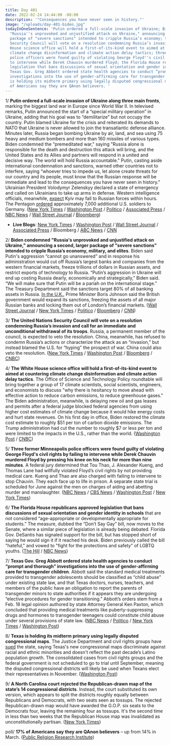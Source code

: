 ```yaml
---
title: Day 401
date: 2022-02-24 14:44:00 -08:00
description: '"Consequences you have never seen in history."'
image: "/uploads/day-401-biden.jpg"
todayInOneSentence: 'Putin ordered a full-scale invasion of Ukraine; Biden condemned
  "Russia''s unprovoked and unjustified attack on Ukraine," announcing a second, larger
  package of "severe sanctions" intended to cripple Russia’s economy; the United Nations
  Security Council will vote on a resolution condemning Russia’s invasion; the White
  House science office will hold a first-of-its-kind event to aimed at countering
  climate change disinformation and climate action delay tactics; three former Minneapolis
  police officers were found guilty of violating George Floyd''s civil rights by failing
  to intervene while Derek Chauvin murdered Floyd; the Florida House republicans approved
  legislation that bans discussions of sexual orientation and gender identity in schools;
  Texas Gov. Greg Abbott ordered state health agencies to conduct “prompt and thorough”
  investigations into the use of gender-affirming care for transgender children; Texas
  is holding its midterm primary using legally disputed congressional maps; and 17%
  of Americans say they are QAnon believers. '
---
```


1/ **Putin ordered a full-scale invasion of Ukraine along three main fronts**, marking the biggest land war in Europe since World War II. In televised remarks, Putin announced the start of a “special military operation” in Ukraine, adding that his goal was to “demilitarize” but not occupy the country. Putin blamed Ukraine for the crisis and reiterated its demands to NATO that Ukraine is never allowed to join the transatlantic defense alliance. Minutes later, Russia began bombing Ukraine by air, land, and sea using 75 heavy and medium bombers and more than 160 missiles of various types. Biden condemned the “premeditated war," saying "Russia alone is responsible for the death and destruction this attack will bring, and the United States and its Allies and partners will respond in a united and decisive way. The world will hold Russia accountable." Putin, casting aside international condemnation and sanctions, warned other countries not to interfere, saying “whoever tries to impede us, let alone create threats for our country and its people, must know that the Russian response will be immediate and lead to the consequences you have never seen in history.” Ukrainian President Volodymyr Zelenskyy declared a state of emergency and called on Ukrainians to take up arms in defense. Western intelligence officials, meanwhile, [expect](https://www.bloomberg.com/news/articles/2022-02-24/western-allies-see-kyiv-falling-to-russian-forces-within-hours?sref=MIBMEEoj) Kyiv may fall to Russian forces within hours. The Pentagon [ordered](https://www.nytimes.com/2022/02/24/us/politics/us-troops-russia-ukraine-military.html) approximately 7,000 additional U.S. soldiers to Germany. ([New York Times](https://www.nytimes.com/2022/02/23/world/europe/ukraine-russia-invasion.html) / [Washington Post](https://www.washingtonpost.com/national-security/2022/02/23/russia-attack-ukraine/) / [Politico](https://www.politico.com/news/2022/02/23/russia-invasion-ukraine-00011238) / [Associated Press](https://apnews.com/article/russia-ukraine-europe-russia-moscow-kyiv-626a8c5ec22217bacb24ece60fac4fe1) / [NBC News](https://www.nbcnews.com/news/world/russia-launches-attacks-key-ukrainian-cities-rcna17482) / [Wall Street Journal](https://www.wsj.com/articles/russia-attacks-ukraine-drawing-broad-condemnation-11645682406) / [Bloomberg](https://www.bloomberg.com/news/articles/2022-02-24/putin-decides-to-conduct-military-operation-in-ukraine-tass?srnd=politics-vp&sref=MIBMEEoj))

* **Live Blogs**: [New York Times](https://www.nytimes.com/live/2022/02/24/world/russia-attacks-ukraine) / [Washington Post](https://www.washingtonpost.com/world/2022/02/24/russia-ukraine-attack-news/) / [Wall Street Journal](https://www.wsj.com/livecoverage/russia-ukraine-latest-news) / [Associated Press](https://apnews.com/article/russia-ukraine-latest-updates-0224-303b0bfdc6148c8738d6ac0ca78142fd) / Bloomberg / [ABC News](https://abcnews.go.com/Politics/live-updates/russia-ukraine/?id=82467772) / [CNN](https://www.cnn.com/europe/live-news/ukraine-russia-news-02-24-22-intl/index.html)

2/ **Biden condemned "Russia's unprovoked and unjustified attack on Ukraine," announcing a second, larger package of "severe sanctions" intended to cripple Russia’s economy, military, and elites**. Biden said Putin's aggression “cannot go unanswered” and in response his administration would cut off Russia’s largest banks and companies from the western financial markets, freeze trillions of dollars in Russian assets, and restrict exports of technology to Russia. “Putin’s aggression in Ukraine will end up costing Russia dearly, economically and strategically,” Biden said. “We will make sure that Putin will be a pariah on the international stage.” The Treasury Department said the sanctions target 80% of all banking assets in Russia. [In the U.K.](https://www.nytimes.com/live/2022/02/24/world/russia-attacks-ukraine/britain-says-more-sanctions-are-coming-against-russian-banks-businesses-and-billionaires), Prime Minister Boris Johnson said the British government would expand its sanctions, freezing the assets of all major Russian banks and locking them out of London’s financial markets. ([Wall Street Journal](https://www.wsj.com/articles/biden-expected-to-detail-harsh-sanctions-on-russia-after-putin-attacks-ukraine-11645711417) / [New York Times](https://www.nytimes.com/2022/02/24/us/politics/sanctions-on-russia-biden.html) / [Politico](https://www.politico.com/news/2022/02/24/russia-sanctions-ukraine-invasion-00011431) / [Bloomberg](https://www.bloomberg.com/news/articles/2022-02-24/biden-ratchets-up-russia-sanctions-to-pressure-putin-on-ukraine?srnd=premium&sref=MIBMEEoj) / [CNN](https://www.cnn.com/2022/02/23/politics/biden-russia-ukraine/index.html))

3/ **The United Nations Security Council will vote on a resolution condemning Russia’s invasion and call for an immediate and unconditional withdrawal of its troops**. Russia, a permanent member of the council, is expected to veto the resolution. China, meanwhile, has refused to condemn Russia’s actions or characterize the attack as an “invasion,” but instead blamed the U.S. for “hyping” the prospect of war. China could also veto the resolution. ([New York Times](https://www.nytimes.com/live/2022/02/24/world/russia-attacks-ukraine/un-security-council-to-vote-on-resolution-condemning-russia-us-official-says) / [Washington Post](https://www.washingtonpost.com/world/2022/02/24/russia-ukraine-attack-news/#link-4WCUUNBH7BAC7EUCSJJJVUTVP4) / [Bloomberg](https://www.bloomberg.com/news/articles/2022-02-24/china-refuses-to-condemn-russian-attack-deflects-blame-to-u-s?sref=MIBMEEoj) / [CNBC](https://www.cnbc.com/2022/02/24/china-refuses-to-call-attack-on-ukraine-an-invasion-blames-us.html))

4/ **The White House science office will hold a first-of-its-kind event to aimed at countering climate change disinformation and climate action delay tactics**. The Office of Science and Technology Policy roundtable will bring together a group of 17 climate scientists, social scientists, engineers, and economists to discuss "why there is hesitancy to move ahead with effective action to reduce carbon emissions, to reduce greenhouse gases."  The Biden administration, meanwhile, is delaying new oil and gas leases and permits after a federal judge blocked federal agencies from using higher cost estimates of climate change because it would hike energy costs and hurt state revenues. On his first day in office, Biden restored the climate cost estimate to roughly $51 per ton of carbon dioxide emissions. The Trump administration had cut the number to roughly $7 or less per ton and were limited to the impacts in the U.S., rather than the world. ([Washington Post](https://www.washingtonpost.com/climate-environment/2022/02/24/white-house-science-office-hold-first-ever-event-countering-climate-change-denial-delay/) / [CNBC](https://www.cnbc.com/2022/02/24/biden-administration-pausing-new-oil-and-gas-leases-amid-legal-battle-.html))

5/ **Three former Minneapolis police officers were found guilty of violating George Floyd's civil rights by failing to intervene while Derek Chauvin murdered Floyd by pressing his knee on his neck for more than nine minutes**. A federal jury determined that Tou Thao, J. Alexander Kueng,  and Thomas Lane had willfully violated Floyd’s civil rights by not providing medical care. Kueng and Thao are also charged with failing to intervene to stop Chauvin. They each face up to life in prison. A separate state trial is scheduled for June against the men on charges of aiding and abetting murder and manslaughter. ([NBC News](https://www.nbcnews.com/news/us-news/jury-reaches-verdict-federal-trial-3-officers-george-floyds-killing-rcna17237) / [CBS News](https://www.cbsnews.com/news/george-floyd-trial-verdict-reached-federal-civil-rights-trial/) / [Washington Post](https://www.washingtonpost.com/nation/2022/02/24/former-minneapolis-officers-found-guilty-violating-george-floyds-civil-rights/) / [New York Times](https://www.nytimes.com/live/2022/02/24/us/george-floyd-trial-verdict))

6/ **The Florida House republicans approved legislation that bans discussions of sexual orientation and gender identity in schools** that are not considered “age-appropriate or developmentally appropriate for students.” The measure, dubbed the “Don’t Say Gay” bill, now moves to the Senate, where a similar piece of legislation is already being debated. Florida Gov. DeSantis has signaled support for the bill, but has stopped short of saying he would sign it if it reached his desk. Biden previously called the bill "hateful," and vowed to "fight for the protections and safety" of LGBTQ youths. ([The Hill](https://thehill.com/changing-america/respect/equality/595713-florida-house-passes-dont-say-gay-bill) / [NBC News](https://www.nbcnews.com/nbc-out/out-politics-and-policy/florida-house-passes-dont-say-gay-bill-rcna17532))

7/ **Texas Gov. Greg Abbott ordered state health agencies to conduct “prompt and thorough” investigations into the use of gender-affirming care for transgender children**. Abbott said the standard medical treatments provided to transgender adolescents should be classified as “child abuse” under existing state law, and that
Texas doctors, nurses, teachers, and members of the public have an obligation to report the parents of transgender minors to state authorities if it appears they are undergoing “elective procedures for gender transitioning.” Abbott’s orders stem from a Feb. 18 legal opinion authored by state Attorney General Ken Paxton, which concluded that providing medical treatments like puberty-suppressing drugs and hormones to transgender teenagers could constitute child abuse under several provisions of state law. ([NBC News](https://www.nbcnews.com/nbc-out/out-politics-and-policy/texas-governor-calls-citizens-report-parents-transgender-kids-abuse-rcna17455) / [Politico](https://www.politico.com/news/2022/02/23/texas-governor-orders-probe-of-abusive-procedures-for-transgender-children-00011057) / [New York Times](https://www.nytimes.com/2022/02/23/science/texas-abbott-transgender-child-abuse.html) / [Washington Post](https://www.washingtonpost.com/nation/2022/02/23/greg-abbott-gender-affirming-care-child-abuse-directive/))

8/ **Texas is holding its midterm primary using legally disputed congressional maps**. The Justice Department and civil rights groups have [sued](https://whatthefuckjusthappenedtoday.com/2021/12/06/day-321/#2-the-justice-department-sued-texas) the state, saying Texas's new congressional maps discriminate against racial and ethnic minorities and doesn't reflect the past decade’s Latino population growth. The consolidated cases from civil rights groups and the federal government is not scheduled to go to trial until September, meaning the disputed congressional districts will likely be used when Texans elect their representatives in November. ([Washington Post](https://www.washingtonpost.com/politics/interactive/2022/texas-congressional-district-map/))

9/ **A North Carolina court rejected the Republican-drawn map of the state’s 14 congressional districts**. Instead, the court substituted its own version, which appears to split the districts roughly equally between Republicans and Democrats, with two seats seen as tossups. The rejected Republican-drawn map would have awarded the G.O.P. six seats to the Democrats four, leaving the remaining four as tossups. It's the second time in less than two weeks that the Republican House map was invalidated as unconstitutionally partisan. ([New York Times](https://www.nytimes.com/2022/02/23/us/politics/north-carolina-maps-democrats.html))

poll/ **17% of Americans say they are QAnon believers** – up from 14% in March. ([Public Religion Research Institute](https://www.prri.org/research/the-persistence-of-qanon-in-the-post-trump-era-an-analysis-of-who-believes-the-conspiracies/))